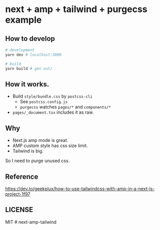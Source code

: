 # next + amp + tailwind + purgecss example

## How to develop

```bash
# development
yarn dev # localhost:3000

# build
yarn build # gen out/
```

## How it works.

- Build `style/bundle.css` by `postcss-cli`
  - See `postcss.config.js`
  - `purgecss` watches `pages/*` and `components/*`
- `pages/_document.tsx` includes it as raw.

## Why

- Next.js amp mode is great.
- AMP custom style has css size limit.
- Tailwind is big.

So I need to purge unused css.

## Reference

https://dev.to/geekplux/how-to-use-tailwindcss-with-amp-in-a-next-js-project-1f97

## LICENSE

MIT
#   n e x t - a m p - t a i l w i n d 
 
 